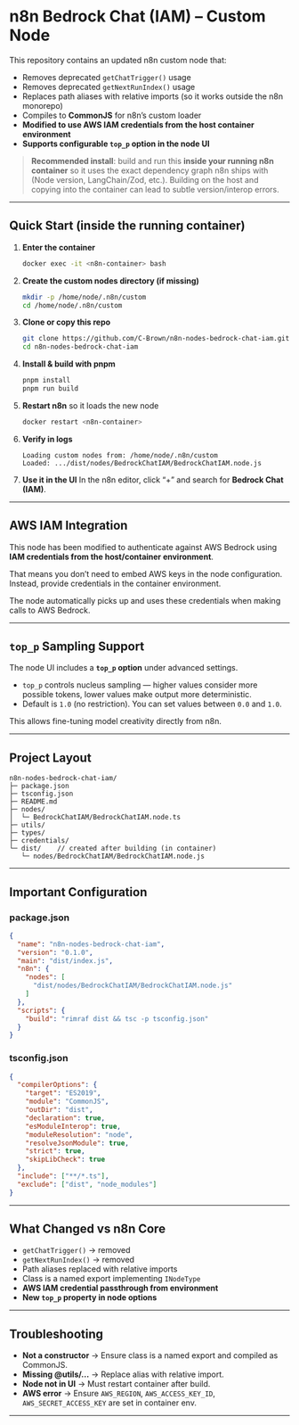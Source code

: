 # n8n Bedrock Chat (IAM) – Custom Node

This repository contains an updated n8n custom node that:

- Removes deprecated `getChatTrigger()` usage  
- Removes deprecated `getNextRunIndex()` usage  
- Replaces path aliases with relative imports (so it works outside the n8n monorepo)  
- Compiles to **CommonJS** for n8n’s custom loader  
- **Modified to use AWS IAM credentials from the host container environment**  
- **Supports configurable `top_p` option in the node UI**  

> **Recommended install**: build and run this **inside your running n8n container** so it uses the exact dependency graph n8n ships with (Node version, LangChain/Zod, etc.). Building on the host and copying into the container can lead to subtle version/interop errors.

---

## Quick Start (inside the running container)

1. **Enter the container**
   ```bash
   docker exec -it <n8n-container> bash
   ```

2. **Create the custom nodes directory (if missing)**
   ```bash
   mkdir -p /home/node/.n8n/custom
   cd /home/node/.n8n/custom
   ```

3. **Clone or copy this repo**
   ```bash
   git clone https://github.com/C-Brown/n8n-nodes-bedrock-chat-iam.git n8n-nodes-bedrock-chat-iam
   cd n8n-nodes-bedrock-chat-iam
   ```

4. **Install & build with pnpm**
   ```bash
   pnpm install
   pnpm run build
   ```

5. **Restart n8n** so it loads the new node
   ```bash
   docker restart <n8n-container>
   ```

6. **Verify in logs**
   ```
   Loading custom nodes from: /home/node/.n8n/custom
   Loaded: .../dist/nodes/BedrockChatIAM/BedrockChatIAM.node.js
   ```

7. **Use it in the UI**
   In the n8n editor, click “+” and search for **Bedrock Chat (IAM)**.

---

## AWS IAM Integration

This node has been modified to authenticate against AWS Bedrock using **IAM credentials from the host/container environment**.  

That means you don’t need to embed AWS keys in the node configuration. Instead, provide credentials in the container environment.

The node automatically picks up and uses these credentials when making calls to AWS Bedrock.

---

## `top_p` Sampling Support

The node UI includes a **`top_p` option** under advanced settings.  

- `top_p` controls nucleus sampling — higher values consider more possible tokens, lower values make output more deterministic.  
- Default is `1.0` (no restriction). You can set values between `0.0` and `1.0`.  

This allows fine-tuning model creativity directly from n8n.

---

## Project Layout

```
n8n-nodes-bedrock-chat-iam/
├─ package.json
├─ tsconfig.json
├─ README.md
├─ nodes/
│  └─ BedrockChatIAM/BedrockChatIAM.node.ts
├─ utils/
├─ types/
├─ credentials/
└─ dist/    // created after building (in container)
   └─ nodes/BedrockChatIAM/BedrockChatIAM.node.js
```

---

## Important Configuration

### package.json

```json
{
  "name": "n8n-nodes-bedrock-chat-iam",
  "version": "0.1.0",
  "main": "dist/index.js",
  "n8n": {
    "nodes": [
      "dist/nodes/BedrockChatIAM/BedrockChatIAM.node.js"
    ]
  },
  "scripts": {
    "build": "rimraf dist && tsc -p tsconfig.json"
  }
}
```

### tsconfig.json

```json
{
  "compilerOptions": {
    "target": "ES2019",
    "module": "CommonJS",
    "outDir": "dist",
    "declaration": true,
    "esModuleInterop": true,
    "moduleResolution": "node",
    "resolveJsonModule": true,
    "strict": true,
    "skipLibCheck": true
  },
  "include": ["**/*.ts"],
  "exclude": ["dist", "node_modules"]
}
```

---

## What Changed vs n8n Core

- `getChatTrigger()` → removed  
- `getNextRunIndex()` → removed   
- Path aliases replaced with relative imports  
- Class is a named export implementing `INodeType`  
- **AWS IAM credential passthrough from environment**  
- **New `top_p` property in node options**

---

## Troubleshooting

- **Not a constructor** → Ensure class is a named export and compiled as CommonJS.  
- **Missing @utils/...** → Replace alias with relative import.  
- **Node not in UI** → Must restart container after build.  
- **AWS error** → Ensure `AWS_REGION`, `AWS_ACCESS_KEY_ID`, `AWS_SECRET_ACCESS_KEY` are set in container env.  

---
